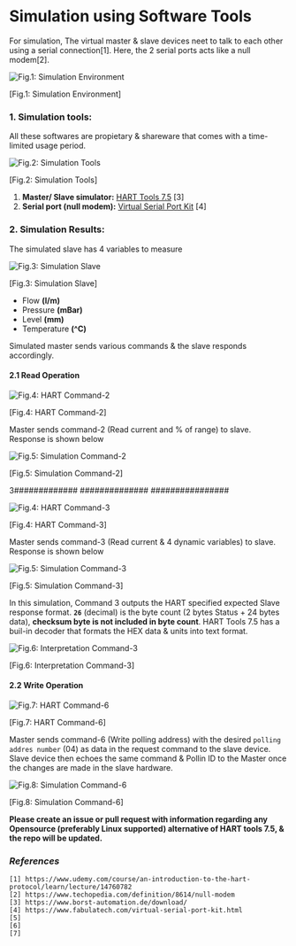 # Simulation using Software Tools

For simulation, The virtual master & slave devices neet to talk to each other using a serial connection[1]. Here, the 2 serial ports acts like a null modem[2]. 

![Fig.1: Simulation Environment](https://github.com/biplabro/HART-Protocol-Internals/blob/main/02.%20Images/Simulation-Env.jpg)

[Fig.1: Simulation Environment]

### 1. Simulation tools:

All these softwares are propietary  & shareware that comes with a time-limited usage period.

![Fig.2: Simulation Tools](https://github.com/biplabro/HART-Protocol-Internals/blob/main/02.%20Images/Simulation%20Tools%20(Windows).jpg)

[Fig.2: Simulation Tools]

1. **Master/ Slave simulator:**  [HART Tools 7.5](https://www.borst-automation.de/download/) [3]
2. **Serial port (null modem):** [Virtual Serial Port Kit](https://www.fabulatech.com/virtual-serial-port-kit.html) [4]

### 2. Simulation Results:

The simulated slave has 4 variables to measure

![Fig.3: Simulation Slave](https://github.com/biplabro/HART-Protocol-Internals/blob/main/02.%20Images/Simulation-Slave.jpg)

[Fig.3: Simulation Slave]

- Flow **(l/m)**
- Pressure **(mBar)**
- Level **(mm)**
- Temperature **(^C)**

Simulated master sends various commands & the slave responds accordingly.

#### 2.1 Read Operation 

![Fig.4: HART Command-2](https://github.com/biplabro/HART-Protocol-Internals/blob/main/02.%20Images/Command-2.jpg)

[Fig.4: HART Command-2]

Master sends command-2 (Read current and % of range) to slave. Response is shown below

![Fig.5: Simulation Command-2](https://github.com/biplabro/HART-Protocol-Internals/blob/main/02.%20Images/Simulation_Hexadecimal.jpg)

[Fig.5: Simulation Command-2]



3#############
##############
################


![Fig.4: HART Command-3](https://github.com/biplabro/HART-Protocol-Internals/blob/main/02.%20Images/Command-3.jpg)

[Fig.4: HART Command-3]

Master sends command-3 (Read current & 4 dynamic variables) to slave. Response is shown below

![Fig.5: Simulation Command-3](https://github.com/biplabro/HART-Protocol-Internals/blob/main/02.%20Images/Simulation_Hexadecimal.jpg)

[Fig.5: Simulation Command-3]

In this simulation, Command 3 outputs the HART specified expected Slave response format. **`26`** (decimal) is the byte count (2 bytes Status + 24 bytes data), **checksum byte is not included in byte count**. HART Tools 7.5 has a buil-in decoder that formats the HEX data & units into text format.

![Fig.6: Interpretation Command-3](https://github.com/biplabro/HART-Protocol-Internals/blob/main/02.%20Images/Simulation_Decoded.jpg)

[Fig.6: Interpretation Command-3]

#### 2.2 Write Operation

![Fig.7: HART Command-6](https://github.com/biplabro/HART-Protocol-Internals/blob/main/02.%20Images/Command-6.jpg)

[Fig.7: HART Command-6]

Master sends command-6 (Write polling address) with the desired `polling addres number` (04) as data in the request command to the slave device. Slave device then echoes the same command & Pollin ID to the Master once the changes are made in the slave hardware.

![Fig.8: Simulation Command-6](https://github.com/biplabro/HART-Protocol-Internals/blob/main/02.%20Images/Simulation_Command-6.jpg)

[Fig.8: Simulation Command-6]


**Please create an issue or pull request with information regarding any Opensource (preferably Linux supported) alternative of HART tools 7.5, & the repo will be updated.**



### _References_

```
[1] https://www.udemy.com/course/an-introduction-to-the-hart-protocol/learn/lecture/14760782
[2] https://www.techopedia.com/definition/8614/null-modem
[3] https://www.borst-automation.de/download/
[4] https://www.fabulatech.com/virtual-serial-port-kit.html
[5] 
[6] 
[7] 
```

